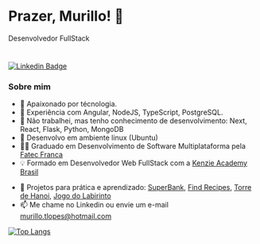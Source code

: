 # Prazer, Murillo! 👋
<p align=>Desenvolvedor FullStack</p>

#

<!--[![Github Badge](https://img.shields.io/badge/-Github-000?style=flat-square&logo=Github&logoColor=white&link=https://github.com/murillotlopes)](https://github.com/murillotlopes)-->
[![Linkedin Badge](https://img.shields.io/badge/-LinkedIn-blue?style=flat-square&logo=Linkedin&logoColor=white&link=https://https://www.linkedin.com/in/murillotlopes/)](https://www.linkedin.com/in/murillotlopes/)

### Sobre mim
- 🥰 Apaixonado por técnologia.
- 🔭 Experiência com Angular, NodeJS, TypeScript, PostgreSQL.
- 🌱 Não trabalhei, mas tenho conhecimento de desenvolvimento: Next, React, Flask, Python, MongoDB 
- 🐧 Desenvolvo em ambiente linux (Ubuntu)
- 🧑‍🎓 Graduado em Desenvolvimento de Software Multiplataforma pela [Fatec Franca](https://site.fatecfranca.edu.br/cursos/dsm)
- 💡 Formado em Desenvolvedor Web FullStack com a [Kenzie Academy Brasil](https://kenzie.com.br/curriculo.html?trk_src=g&trk_cmp=15853756022&trk_grp=137371409212&trk_ad=574331809833&trk_kw=kenzie&utm_term=kenzie&utm_campaign=INSC-PER-2022-TERMOS-MARCA-SEARCH&utm_source=adwords&utm_medium=ppc&hsa_acc=2166776305&hsa_cam=15853756022&hsa_grp=137371409212&hsa_ad=574331809833&hsa_src=g&hsa_tgt=aud-1424722311318:kwd-445543306&hsa_kw=kenzie&hsa_mt=e&hsa_net=adwords&hsa_ver=3&gclid=Cj0KCQiA3-yQBhD3ARIsAHuHT66BlJePRQoUs3chGbmeY-B0gsAXyx4oqRBCrKib96qsCBSlhczOnkQaAsTyEALw_wcB)
<!-- - 👨‍💻 Projetos em andamento: -->
- 🚧 Projetos para prática e aprendizado: [SuperBank](https://github.com/murillotlopes/superBank), [Find Recipes](https://github.com/murillotlopes/capstone), [Torre de Hanoi](https://github.com/murillotlopes/entrega-torre-de-hanoi-sprint-5-arthurticianeli), [Jogo do Labirinto](https://github.com/murillotlopes/entrega-labirinto-sprint-5-murillotlopes)
- 📫 Me chame no Linkedin ou envie um e-mail murillo.tlopes@hotmail.com


<!-- [![murillotlopes GitHub stats](https://github-readme-stats.vercel.app/api?username=murillotlopes)](https://github.com/murillotlopes/github-readme-stats) -->
[![Top Langs](https://github-readme-stats.vercel.app/api/top-langs/?username=murillotlopes&layout=compact)](https://github.com/murillotlopes/github-readme-stats)




<!--
**murillotlopes/murillotlopes** is a ✨ _special_ ✨ repository because its `README.md` (this file) appears on your GitHub profile.

Here are some ideas to get you started:

- 🔭 I’m currently working on ...
- 🌱 I’m currently learning ...
- 👯 I’m looking to collaborate on ...
- 🤔 I’m looking for help with ...
- 💬 Ask me about ...
- 📫 How to reach me: ...
- 😄 Pronouns: ...
- ⚡ Fun fact: ...
-->
